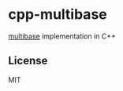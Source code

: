 
# cpp-multibase

[multibase](//github.com/multiformats/multibase) implementation in C++

## License

MIT
